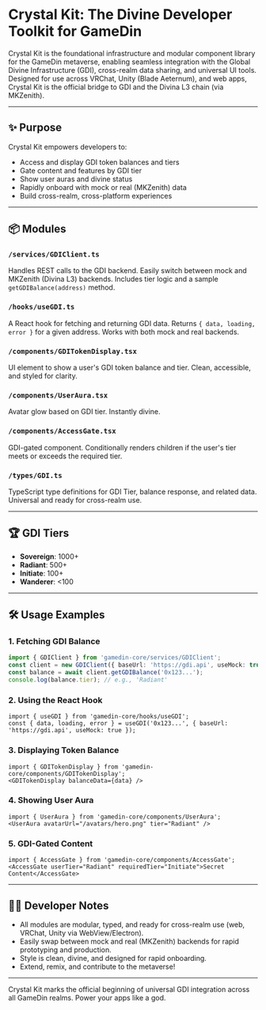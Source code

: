 # Crystal Kit: The Divine Developer Toolkit for GameDin

Crystal Kit is the foundational infrastructure and modular component library for the GameDin metaverse, enabling seamless integration with the Global Divine Infrastructure (GDI), cross-realm data sharing, and universal UI tools. Designed for use across VRChat, Unity (Blade Aeternum), and web apps, Crystal Kit is the official bridge to GDI and the Divina L3 chain (via MKZenith).

---

## ✨ Purpose
Crystal Kit empowers developers to:
- Access and display GDI token balances and tiers
- Gate content and features by GDI tier
- Show user auras and divine status
- Rapidly onboard with mock or real (MKZenith) data
- Build cross-realm, cross-platform experiences

---

## 📦 Modules

### `/services/GDIClient.ts`
Handles REST calls to the GDI backend. Easily switch between mock and MKZenith (Divina L3) backends. Includes tier logic and a sample `getGDIBalance(address)` method.

### `/hooks/useGDI.ts`
A React hook for fetching and returning GDI data. Returns `{ data, loading, error }` for a given address. Works with both mock and real backends.

### `/components/GDITokenDisplay.tsx`
UI element to show a user's GDI token balance and tier. Clean, accessible, and styled for clarity.

### `/components/UserAura.tsx`
Avatar glow based on GDI tier. Instantly divine.

### `/components/AccessGate.tsx`
GDI-gated component. Conditionally renders children if the user's tier meets or exceeds the required tier.

### `/types/GDI.ts`
TypeScript type definitions for GDI Tier, balance response, and related data. Universal and ready for cross-realm use.

---

## 🏆 GDI Tiers
- **Sovereign**: 1000+
- **Radiant**: 500+
- **Initiate**: 100+
- **Wanderer**: <100

---

## 🛠️ Usage Examples

### 1. Fetching GDI Balance
```ts
import { GDIClient } from 'gamedin-core/services/GDIClient';
const client = new GDIClient({ baseUrl: 'https://gdi.api', useMock: true });
const balance = await client.getGDIBalance('0x123...');
console.log(balance.tier); // e.g., 'Radiant'
```

### 2. Using the React Hook
```tsx
import { useGDI } from 'gamedin-core/hooks/useGDI';
const { data, loading, error } = useGDI('0x123...', { baseUrl: 'https://gdi.api', useMock: true });
```

### 3. Displaying Token Balance
```tsx
import { GDITokenDisplay } from 'gamedin-core/components/GDITokenDisplay';
<GDITokenDisplay balanceData={data} />
```

### 4. Showing User Aura
```tsx
import { UserAura } from 'gamedin-core/components/UserAura';
<UserAura avatarUrl="/avatars/hero.png" tier="Radiant" />
```

### 5. GDI-Gated Content
```tsx
import { AccessGate } from 'gamedin-core/components/AccessGate';
<AccessGate userTier="Radiant" requiredTier="Initiate">Secret Content</AccessGate>
```

---

## 🧙‍♂️ Developer Notes
- All modules are modular, typed, and ready for cross-realm use (web, VRChat, Unity via WebView/Electron).
- Easily swap between mock and real (MKZenith) backends for rapid prototyping and production.
- Style is clean, divine, and designed for rapid onboarding.
- Extend, remix, and contribute to the metaverse!

---

Crystal Kit marks the official beginning of universal GDI integration across all GameDin realms. Power your apps like a god. 